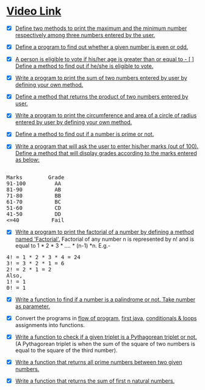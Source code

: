 # [Video Link](https://youtu.be/vvanI8NRlSI)

- [x] [Define two methods to print the maximum and the minimum number respectively among three numbers entered by the user.](https://www.java-com/2019/05/how-to-find-largest-and-smallest-of-three-numbers-in-java.html)

- [x] [Define a program to find out whether a given number is even or odd.](https://www.geeksforgeeks.org/java-program-to-check-if-a-given-integer-is-odd-or-even/)

- [x] [A person is eligible to vote if his/her age is greater than or equal to - [ ] Define a method to find out if he/she is eligible to vote.](https://www.efaculty.in/java-programs/voting-age-program-in-java/)

- [x] [Write a program to print the sum of two numbers entered by user by defining your own method.](https://code4coding.com/addition-of-two-numbers-in-java-using-method/)

- [x] [Define a method that returns the product of two numbers entered by user.](https://code4coding.com/java-program-to-multiply-two-numbers-using-method/)

- [x] [Write a program to print the circumference and area of a circle of radius entered by user by defining your own method.](https://beginnersbook.com/2014/01/java-program-to-calculate-area-and-circumference-of-circle/)

- [x] [Define a method to find out if a number is prime or not.](https://www.geeksforgeeks.org/java-program-to-check-if-a-number-is-prime-or-not/)

- [x] [Write a program that will ask the user to enter his/her marks (out of 100). Define a method that will display grades according to the marks entered as below:](https://www.techcrashcourse.com/2017/02/java-program-to-calculate-grade-of-students.html) <br/>
<pre> 
Marks        Grade 
91-100         AA 
81-90          AB 
71-80          BB 
61-70          BC 
51-60          CD 
41-50          DD 
<=40          Fail 
</pre>

- [x] [Write a program to print the factorial of a number by defining a method named 'Factorial'.](https://www.javatpoint.com/factorial-program-in-java)
Factorial of any number n is represented by n! and is equal to 1 * 2 * 3 * .... * (n-1) *n. E.g.- <br/>
<pre>
4! = 1 * 2 * 3 * 4 = 24 
3! = 3 * 2 * 1 = 6 
2! = 2 * 1 = 2 
Also, 
1! = 1 
0! = 1
</pre>

- [x] [Write a function to find if a number is a palindrome or not. Take number as parameter.](https://www.geeksforgeeks.org/check-if-a-number-is-palindrome/)

- [x] Convert the programs in [flow of program](01-flow-of-program.md), [first java](02-first-java.md), [conditionals & loops](03-conditionals-loops.md) assignments into functions.

- [x] [Write a function to check if a given triplet is a Pythagorean triplet or not.](https://www.geeksforgeeks.org/find-pythagorean-triplet-in-an-unsorted-array/) (A Pythagorean triplet is when the sum of the square of two numbers is equal to the square of the third number).

- [x] [Write a function that returns all prime numbers between two given numbers.](https://www.geeksforgeeks.org/program-to-find-prime-numbers-between-given-interval/)

- [x] [Write a function that returns the sum of first n natural numbers.](https://www.geeksforgeeks.org/program-find-sum-first-n-natural-numbers/)
